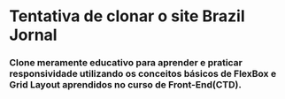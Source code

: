 # Tentativa de clonar o site Brazil Jornal 

### Clone meramente educativo para aprender e praticar responsividade utilizando os conceitos básicos de FlexBox e Grid Layout aprendidos no curso de Front-End(CTD).

